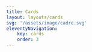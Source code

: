 ```yaml
---
title: Cards
layout: layouts/cards
svg: '/assets/image/cadre.svg'
eleventyNavigation:
    key: cards
    order: 3
---
```


